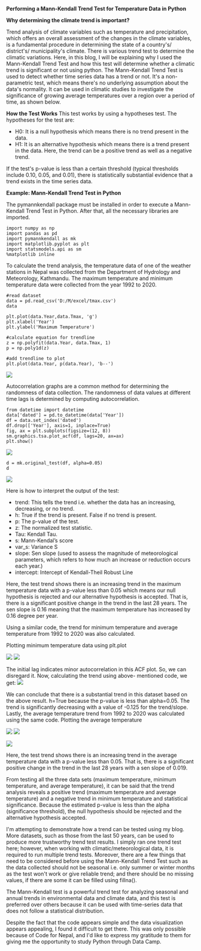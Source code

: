 **Performing a Mann-Kendall Trend Test for Temperature Data in Python**

**Why determining the climate trend is important?**

Trend analysis of climate variables such as temperature and precipitation, which offers an overall assessment of the changes in the climate variables, is a fundamental procedure in determining the state of a country's/ district's/ municipality's climate. There is various trend test to determine the climatic variations. Here, in this blog, I will be explaining why I used the Mann-Kendall Trend Test and how this test will determine whether a climatic trend is significant or not using python. The Mann-Kendall Trend Test is used to detect whether time series data has a trend or not. It's a non-parametric test, which means there's no underlying assumption about the data's normality. It can be used in climatic studies to investigate the significance of growing average temperatures over a region over a period of time, as shown below.

**How the Test Works**
This test works by using a hypotheses test. The hypotheses for the test are: 

* H0: It is a null hypothesis which means there is no trend present in the data.
* H1: It is an alternative hypothesis which means there is a trend present in the data. Here, the trend can be a positive trend as well as a negative trend. 

If the test's p-value is less than a certain threshold (typical thresholds include 0.10, 0.05, and 0.01), there is statistically substantial evidence that a trend exists in the time series data.

**Example: Mann-Kendall Trend Test in Python**

The pymannkendall package must be installed in order to execute a Mann-Kendall Trend Test in Python. After that, all the necessary libraries are imported. 

```
import numpy as np
import pandas as pd
import pymannkendall as mk
import matplotlib.pyplot as plt
import statsmodels.api as sm
%matplotlib inline
```
To calculate the trend analysis, the temperature data of one of the weather stations in Nepal was collected from the Department of Hydrology and Meteorology, Kathmandu. The maximum temperature and minimum temperature data were collected from the year 1992 to 2020.
```
#read dataset
data = pd.read_csv('D:/M/excel/tmax.csv')
data
```
```
plt.plot(data.Year,data.Tmax, 'g')
plt.xlabel('Year')
plt.ylabel('Maximum Temperature')

#calculate equation for trendline
z = np.polyfit(data.Year, data.Tmax, 1)
p = np.poly1d(z)

#add trendline to plot
plt.plot(data.Year, p(data.Year), 'b--')
```
![](tmax.png)

Autocorrelation graphs are a common method for determining the randomness of data collection. The randomness of data values at different time lags is determined by computing autocorrelation. 
```
from datetime import datetime
data['dated'] = pd.to_datetime(data['Year'])
df = data.set_index('dated')
df.drop(['Year'], axis=1, inplace=True)
fig, ax = plt.subplots(figsize=(12, 8))
sm.graphics.tsa.plot_acf(df, lags=20, ax=ax)
plt.show()
```
![](auto_tmax.png)

```
d = mk.original_test(df, alpha=0.05)
d
```
![](senslope_tmax.jpg)

Here is how to interpret the output of the test:
* trend: This tells the trend i.e. whether the data has an increasing, decreasing, or no trend.
* h: True if the trend is present. False if no trend is present.
* p: The p-value of the test.
* z: The normalized test statistic.
* Tau: Kendall Tau.
* s: Mann-Kendal’s score
* var_s: Variance S
* slope: Sen slope (used to assess the magnitude of meteorological parameters, which refers to how much an increase or reduction occurs each year.)
* intercept: Intercept of Kendall-Theil Robust Line


Here, the test trend shows there is an increasing trend in the maximum temperature data with a p-value less than 0.05 which means our null hypothesis is rejected and our alternative hypothesis is accepted. That is, there is a significant positive change in the trend in the last 28 years. The sen slope is 0.16 meaning that the maximum temperature has increased by 0.16 degree per year. 

Using a similar code, the trend for minimum temperature and average temperature from 1992 to 2020 was also calculated. 

Plotting minimum temperature data using plt.plot

![](tmin.png)
![](auto_tmin.png)

The initial lag indicates minor autocorrelation in this ACF plot. So, we can disregard it. Now, calculating the trend using above- mentioned code, we get:
![](senslope_tmin.jpg)

We can conclude that there is a substantial trend in this dataset based on the above result. h=True because the p-value is less than alpha=0.05. The trend is significantly decreasing with a value of -0.125 for the trend/slope. Lastly, the average temperature trend from 1992 to 2020 was calculated using the same code. Plotting the average temperature


![](tavg.png)
![](auto_tavg.png)

![](senslope_tavg.jpg)

Here, the test trend shows there is an increasing trend in the average temperature data with a p-value less than 0.05. That is, there is a significant positive change in the trend in the last 28 years with a sen slope of 0.019. 

From testing all the three data sets (maximum temperature, minimum temperature, and average temperature), it can be said that the trend analysis reveals a positive trend (maximum temperature and average temperature) and a negative trend in minimum temperature and statistical significance. Because the estimated p-value is less than the alpha (significance threshold), the null hypothesis should be rejected and the alternative hypothesis accepted. 

I'm attempting to demonstrate how a trend can be tested using my blog. More datasets, such as those from the last 50 years, can be used to produce more trustworthy trend test results. I simply ran one trend test here; however, when working with climatic/meteorological data, it is required to run multiple trend tests. Moreover, there are a few things that need to be considered before using the Mann-Kendall Trend Test such as the data collected should not be seasonal i.e. only summer or winter months as the test won't work or give reliable trend; and there should be no missing values, if there are some it can be filled using fillna().

The Mann-Kendall test is a powerful trend test for analyzing seasonal and annual trends in environmental data and climate data, and this test is preferred over others because it can be used with time-series data that does not follow a statistical distribution.

Despite the fact that the code appears simple and the data visualization appears appealing, I found it difficult to get there. This was only possible because of Code for Nepal, and I'd like to express my gratitude to them for giving me the opportunity to study Python through Data Camp.


